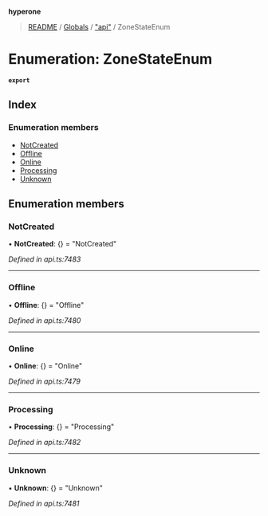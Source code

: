 **hyperone**

> [README](../README.md) / [Globals](../globals.md) / ["api"](../modules/_api_.md) / ZoneStateEnum

# Enumeration: ZoneStateEnum

**`export`** 

## Index

### Enumeration members

* [NotCreated](_api_.zonestateenum.md#notcreated)
* [Offline](_api_.zonestateenum.md#offline)
* [Online](_api_.zonestateenum.md#online)
* [Processing](_api_.zonestateenum.md#processing)
* [Unknown](_api_.zonestateenum.md#unknown)

## Enumeration members

### NotCreated

•  **NotCreated**: {} = "NotCreated"

*Defined in api.ts:7483*

___

### Offline

•  **Offline**: {} = "Offline"

*Defined in api.ts:7480*

___

### Online

•  **Online**: {} = "Online"

*Defined in api.ts:7479*

___

### Processing

•  **Processing**: {} = "Processing"

*Defined in api.ts:7482*

___

### Unknown

•  **Unknown**: {} = "Unknown"

*Defined in api.ts:7481*
